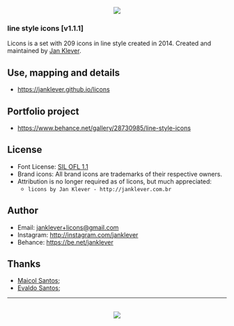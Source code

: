 <p align="center"><img src="http://licons.janklever.com.br/examples/licons.png"/></p>

### line style icons [v1.1.1]

Licons is a set with 209 icons in line style created in 2014.
Created and maintained by [Jan Klever](https://janklever.com.br).


## Use, mapping and details

- https://janklever.github.io/licons


## Portfolio project
- https://www.behance.net/gallery/28730985/line-style-icons

## License
- Font License: [SIL OFL 1.1](http://scripts.sil.org/OFL)
- Brand icons: All brand icons are trademarks of their respective owners.
- Attribution is no longer required as of licons, but much appreciated:
  - `licons by Jan Klever - http://janklever.com.br`


## Author
- Email: janklever+licons@gmail.com
- Instagram: http://instagram.com/janklever
- Behance: https://be.net/janklever


## Thanks
- [Maicol Santos](https://github.com/maicol-dg);
- [Evaldo Santos](https://github.com/evaldosantos);




---


<p align="center"><br><img src="http://licons.janklever.com.br/examples/logo.png"/></p>
